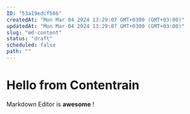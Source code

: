 ```yaml
---
ID: "53a19edcf566"
createdAt: "Mon Mar 04 2024 13:29:07 GMT+0300 (GMT+03:00)"
updatedAt: "Mon Mar 04 2024 13:29:07 GMT+0300 (GMT+03:00)"
slug: "md-content"
status: "draft"
scheduled: false
path: ""
---
```

# Hello from Contentrain

Markdown Editor is **awesome** !